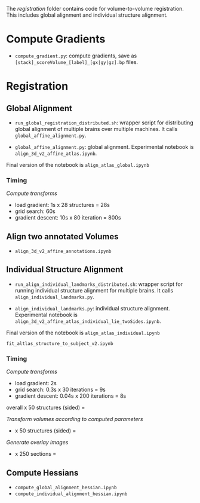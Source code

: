 The *registration* folder contains code for volume-to-volume registration. This includes global alignment and individual structure alignment.

# Compute Gradients
- `compute_gradient.py`: compute gradients, save as `[stack]_scoreVolume_[label]_[gx|gy|gz].bp` files.

# Registration

## Global Alignment

- `run_global_registration_distributed.sh`: wrapper script for distributing global alignment of multiple brains over multiple machines. It calls `global_affine_alignment.py`.

- `global_affine_alignment.py`: global alignment. Experimental notebook is `align_3d_v2_affine_atlas.ipynb`.

Final version of the notebook is `align_atlas_global.ipynb`


### Timing

*Compute transforms*
- load gradient: 1s x 28 structures = 28s
- grid search: 60s
- gradient descent: 10s x 80 iteration = 800s


## Align two annotated Volumes
- `align_3d_v2_affine_annotations.ipynb`

## Individual Structure Alignment

- `run_align_individual_landmarks_distributed.sh`: wrapper script for running individual structure alignment for multiple brains. It calls `align_individual_landmarks.py`.

- `align_individual_landmarks.py`: individual structure alignment. Experimental notebook is `align_3d_v2_affine_atlas_individual_lie_twoSides.ipynb`.

Final version of the notebook is `align_atlas_individual.ipynb`

`fit_altlas_structure_to_subject_v2.ipynb`

### Timing

*Compute transforms*
- load gradient: 2s
- grid search: 0.3s x 30 iterations = 9s
- gradient descent: 0.04s x 200 iterations = 8s

overall x 50 structures (sided) =

*Transform volumes according to computed parameters*
- x 50 structures (sided) =

*Generate overlay images*
- x 250 sections =


## Compute Hessians
- `compute_global_alignment_hessian.ipynb`
- `compute_individual_alignment_hessian.ipynb`
